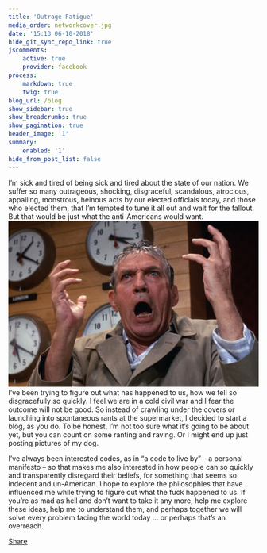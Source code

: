 ```yaml
---
title: 'Outrage Fatigue'
media_order: networkcover.jpg
date: '15:13 06-10-2018'
hide_git_sync_repo_link: true
jscomments:
    active: true
    provider: facebook
process:
    markdown: true
    twig: true
blog_url: /blog
show_sidebar: true
show_breadcrumbs: true
show_pagination: true
header_image: '1'
summary:
    enabled: '1'
hide_from_post_list: false
---
```


I’m sick and tired of being sick and tired about the state of our nation. We suffer so many outrageous, shocking, disgraceful, scandalous, atrocious, appalling, monstrous, heinous acts by our elected officials today, and those who elected them, that I’m tempted to tune it all out and wait for the fallout. But that would be just what the anti-Americans would want.
![NetWork](networkcover.jpg?resize=450,325&classes=right)
I’ve been trying to figure out what has happened to us, how we fell so disgracefully so quickly. I feel we are in a cold civil war and I fear the outcome will not be good. So instead of crawling under the covers or launching into spontaneous rants at the supermarket, I decided to start a blog, as you do. To be honest, I’m not too sure what it’s going to be about yet, but you can count on some ranting and raving. Or I might end up just posting pictures of my dog. 

I’ve always been interested codes, as in “a code to live by” – a personal manifesto – so that makes me also interested in how people can so quickly and transparently disregard their beliefs, for something that seems so indecent and un-American. I hope to explore the philosophies that have influenced me while trying to figure out what the fuck happened to us. If you’re as mad as hell and don’t want to take it any more, help me explore these ideas, help me to understand them, and perhaps together we will solve every problem facing the world today … or perhaps that’s an overreach. 

<div id="fb-root"></div>
<script>(function(d, s, id) {
  var js, fjs = d.getElementsByTagName(s)[0];
  if (d.getElementById(id)) return;
  js = d.createElement(s); js.id = id;
  js.src = 'https://connect.facebook.net/en_US/sdk.js#xfbml=1&version=v3.1&appId=437950656695336&autoLogAppEvents=1';
  fjs.parentNode.insertBefore(js, fjs);
}(document, 'script', 'facebook-jssdk'));</script>
<div class="fb-share-button" data-href="http://outragefatigue.blog/blog/outrage-fatigue" data-layout="button_count" data-size="small" data-mobile-iframe="true"><a target="_blank" href="https://www.facebook.com/sharer/sharer.php?u=http%3A%2F%2Foutragefatigue.blog%2Fconstitution&amp;src=sdkpreparse" class="fb-xfbml-parse-ignore">Share</a></div>
